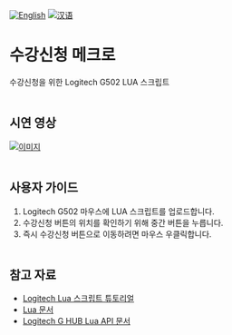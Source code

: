 [![English](https://img.shields.io/badge/lang-English-blue.svg)](https://github.com/juho-creator/course_enrollment/blob/main/README.md)
[![汉语](https://img.shields.io/badge/lang-汉语-green.svg)](https://github.com/juho-creator/course_enrollment/blob/main/README.CH.md)

# 수강신청 메크로 
수강신청을 위한 Logitech G502 LUA 스크립트
</br></br>


## 시연 영상
[![이미지](http://i3.ytimg.com/vi/UmjRJE3Npoc/hqdefault.jpg)
](https://www.youtube.com/watch?v=UmjRJE3Npoc)
</br></br>


## 사용자 가이드
1. Logitech G502 마우스에 LUA 스크립트를 업로드합니다.
2. 수강신청 버튼의 위치를 확인하기 위해 중간 버튼을 누릅니다.
3. 즉시 수강신청 버튼으로 이동하려면 마우스 우클릭합니다.
</br></br>


## 참고 자료
- [Logitech Lua 스크립트 튜토리얼](https://www.youtube.com/watch?v=lnUPO-_RvsM&list=PLqBxt4UUIGqCo8-J3IpaWyyDT5_QKM35G&index=1)
- [Lua 문서](https://www.lua.org/)
- [Logitech G HUB Lua API 문서](https://github.com/juho-creator/course_enrollment/blob/main/G_series_Lua_API.pdf)
